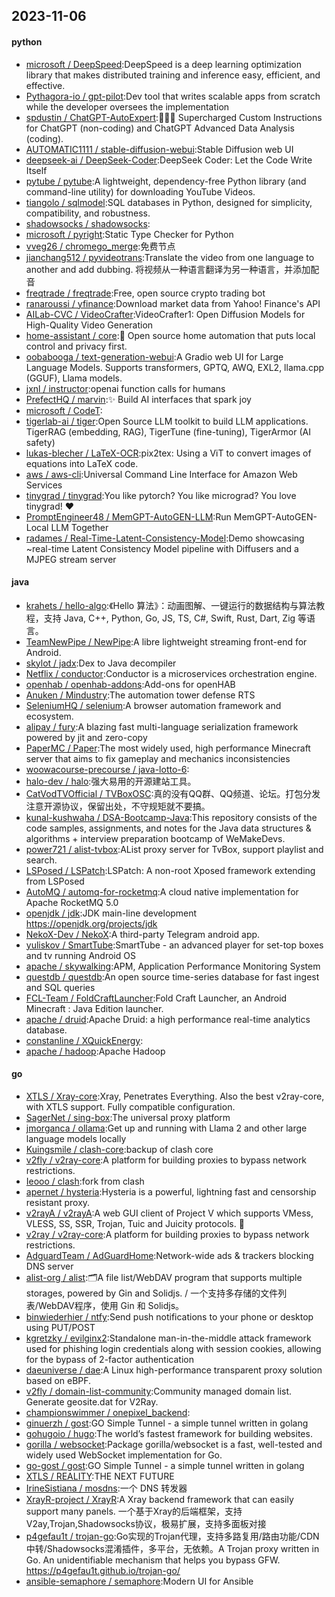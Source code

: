 ## 2023-11-06

#### python
* [microsoft / DeepSpeed](https://github.com/microsoft/DeepSpeed):DeepSpeed is a deep learning optimization library that makes distributed training and inference easy, efficient, and effective.
* [Pythagora-io / gpt-pilot](https://github.com/Pythagora-io/gpt-pilot):Dev tool that writes scalable apps from scratch while the developer oversees the implementation
* [spdustin / ChatGPT-AutoExpert](https://github.com/spdustin/ChatGPT-AutoExpert):🚀🧠💬 Supercharged Custom Instructions for ChatGPT (non-coding) and ChatGPT Advanced Data Analysis (coding).
* [AUTOMATIC1111 / stable-diffusion-webui](https://github.com/AUTOMATIC1111/stable-diffusion-webui):Stable Diffusion web UI
* [deepseek-ai / DeepSeek-Coder](https://github.com/deepseek-ai/DeepSeek-Coder):DeepSeek Coder: Let the Code Write Itself
* [pytube / pytube](https://github.com/pytube/pytube):A lightweight, dependency-free Python library (and command-line utility) for downloading YouTube Videos.
* [tiangolo / sqlmodel](https://github.com/tiangolo/sqlmodel):SQL databases in Python, designed for simplicity, compatibility, and robustness.
* [shadowsocks / shadowsocks](https://github.com/shadowsocks/shadowsocks):
* [microsoft / pyright](https://github.com/microsoft/pyright):Static Type Checker for Python
* [vveg26 / chromego_merge](https://github.com/vveg26/chromego_merge):免费节点
* [jianchang512 / pyvideotrans](https://github.com/jianchang512/pyvideotrans):Translate the video from one language to another and add dubbing. 将视频从一种语言翻译为另一种语言，并添加配音
* [freqtrade / freqtrade](https://github.com/freqtrade/freqtrade):Free, open source crypto trading bot
* [ranaroussi / yfinance](https://github.com/ranaroussi/yfinance):Download market data from Yahoo! Finance's API
* [AILab-CVC / VideoCrafter](https://github.com/AILab-CVC/VideoCrafter):VideoCrafter1: Open Diffusion Models for High-Quality Video Generation
* [home-assistant / core](https://github.com/home-assistant/core):🏡 Open source home automation that puts local control and privacy first.
* [oobabooga / text-generation-webui](https://github.com/oobabooga/text-generation-webui):A Gradio web UI for Large Language Models. Supports transformers, GPTQ, AWQ, EXL2, llama.cpp (GGUF), Llama models.
* [jxnl / instructor](https://github.com/jxnl/instructor):openai function calls for humans
* [PrefectHQ / marvin](https://github.com/PrefectHQ/marvin):✨ Build AI interfaces that spark joy
* [microsoft / CodeT](https://github.com/microsoft/CodeT):
* [tigerlab-ai / tiger](https://github.com/tigerlab-ai/tiger):Open Source LLM toolkit to build LLM applications. TigerRAG (embedding, RAG), TigerTune (fine-tuning), TigerArmor (AI safety)
* [lukas-blecher / LaTeX-OCR](https://github.com/lukas-blecher/LaTeX-OCR):pix2tex: Using a ViT to convert images of equations into LaTeX code.
* [aws / aws-cli](https://github.com/aws/aws-cli):Universal Command Line Interface for Amazon Web Services
* [tinygrad / tinygrad](https://github.com/tinygrad/tinygrad):You like pytorch? You like micrograd? You love tinygrad! ❤️
* [PromptEngineer48 / MemGPT-AutoGEN-LLM](https://github.com/PromptEngineer48/MemGPT-AutoGEN-LLM):Run MemGPT-AutoGEN-Local LLM Together
* [radames / Real-Time-Latent-Consistency-Model](https://github.com/radames/Real-Time-Latent-Consistency-Model):Demo showcasing ~real-time Latent Consistency Model pipeline with Diffusers and a MJPEG stream server

#### java
* [krahets / hello-algo](https://github.com/krahets/hello-algo):《Hello 算法》：动画图解、一键运行的数据结构与算法教程，支持 Java, C++, Python, Go, JS, TS, C#, Swift, Rust, Dart, Zig 等语言。
* [TeamNewPipe / NewPipe](https://github.com/TeamNewPipe/NewPipe):A libre lightweight streaming front-end for Android.
* [skylot / jadx](https://github.com/skylot/jadx):Dex to Java decompiler
* [Netflix / conductor](https://github.com/Netflix/conductor):Conductor is a microservices orchestration engine.
* [openhab / openhab-addons](https://github.com/openhab/openhab-addons):Add-ons for openHAB
* [Anuken / Mindustry](https://github.com/Anuken/Mindustry):The automation tower defense RTS
* [SeleniumHQ / selenium](https://github.com/SeleniumHQ/selenium):A browser automation framework and ecosystem.
* [alipay / fury](https://github.com/alipay/fury):A blazing fast multi-language serialization framework powered by jit and zero-copy
* [PaperMC / Paper](https://github.com/PaperMC/Paper):The most widely used, high performance Minecraft server that aims to fix gameplay and mechanics inconsistencies
* [woowacourse-precourse / java-lotto-6](https://github.com/woowacourse-precourse/java-lotto-6):
* [halo-dev / halo](https://github.com/halo-dev/halo):强大易用的开源建站工具。
* [CatVodTVOfficial / TVBoxOSC](https://github.com/CatVodTVOfficial/TVBoxOSC):真的没有QQ群、QQ频道、论坛。打包分发注意开源协议，保留出处，不守规矩就不要搞。
* [kunal-kushwaha / DSA-Bootcamp-Java](https://github.com/kunal-kushwaha/DSA-Bootcamp-Java):This repository consists of the code samples, assignments, and notes for the Java data structures & algorithms + interview preparation bootcamp of WeMakeDevs.
* [power721 / alist-tvbox](https://github.com/power721/alist-tvbox):AList proxy server for TvBox, support playlist and search.
* [LSPosed / LSPatch](https://github.com/LSPosed/LSPatch):LSPatch: A non-root Xposed framework extending from LSPosed
* [AutoMQ / automq-for-rocketmq](https://github.com/AutoMQ/automq-for-rocketmq):A cloud native implementation for Apache RocketMQ 5.0
* [openjdk / jdk](https://github.com/openjdk/jdk):JDK main-line development https://openjdk.org/projects/jdk
* [NekoX-Dev / NekoX](https://github.com/NekoX-Dev/NekoX):A third-party Telegram android app.
* [yuliskov / SmartTube](https://github.com/yuliskov/SmartTube):SmartTube - an advanced player for set-top boxes and tv running Android OS
* [apache / skywalking](https://github.com/apache/skywalking):APM, Application Performance Monitoring System
* [questdb / questdb](https://github.com/questdb/questdb):An open source time-series database for fast ingest and SQL queries
* [FCL-Team / FoldCraftLauncher](https://github.com/FCL-Team/FoldCraftLauncher):Fold Craft Launcher, an Android Minecraft : Java Edition launcher.
* [apache / druid](https://github.com/apache/druid):Apache Druid: a high performance real-time analytics database.
* [constanline / XQuickEnergy](https://github.com/constanline/XQuickEnergy):
* [apache / hadoop](https://github.com/apache/hadoop):Apache Hadoop

#### go
* [XTLS / Xray-core](https://github.com/XTLS/Xray-core):Xray, Penetrates Everything. Also the best v2ray-core, with XTLS support. Fully compatible configuration.
* [SagerNet / sing-box](https://github.com/SagerNet/sing-box):The universal proxy platform
* [jmorganca / ollama](https://github.com/jmorganca/ollama):Get up and running with Llama 2 and other large language models locally
* [Kuingsmile / clash-core](https://github.com/Kuingsmile/clash-core):backup of clash core
* [v2fly / v2ray-core](https://github.com/v2fly/v2ray-core):A platform for building proxies to bypass network restrictions.
* [Ieooo / clash](https://github.com/Ieooo/clash):fork from clash
* [apernet / hysteria](https://github.com/apernet/hysteria):Hysteria is a powerful, lightning fast and censorship resistant proxy.
* [v2rayA / v2rayA](https://github.com/v2rayA/v2rayA):A web GUI client of Project V which supports VMess, VLESS, SS, SSR, Trojan, Tuic and Juicity protocols. 🚀
* [v2ray / v2ray-core](https://github.com/v2ray/v2ray-core):A platform for building proxies to bypass network restrictions.
* [AdguardTeam / AdGuardHome](https://github.com/AdguardTeam/AdGuardHome):Network-wide ads & trackers blocking DNS server
* [alist-org / alist](https://github.com/alist-org/alist):🗂️A file list/WebDAV program that supports multiple storages, powered by Gin and Solidjs. / 一个支持多存储的文件列表/WebDAV程序，使用 Gin 和 Solidjs。
* [binwiederhier / ntfy](https://github.com/binwiederhier/ntfy):Send push notifications to your phone or desktop using PUT/POST
* [kgretzky / evilginx2](https://github.com/kgretzky/evilginx2):Standalone man-in-the-middle attack framework used for phishing login credentials along with session cookies, allowing for the bypass of 2-factor authentication
* [daeuniverse / dae](https://github.com/daeuniverse/dae):A Linux high-performance transparent proxy solution based on eBPF.
* [v2fly / domain-list-community](https://github.com/v2fly/domain-list-community):Community managed domain list. Generate geosite.dat for V2Ray.
* [championswimmer / onepixel_backend](https://github.com/championswimmer/onepixel_backend):
* [ginuerzh / gost](https://github.com/ginuerzh/gost):GO Simple Tunnel - a simple tunnel written in golang
* [gohugoio / hugo](https://github.com/gohugoio/hugo):The world’s fastest framework for building websites.
* [gorilla / websocket](https://github.com/gorilla/websocket):Package gorilla/websocket is a fast, well-tested and widely used WebSocket implementation for Go.
* [go-gost / gost](https://github.com/go-gost/gost):GO Simple Tunnel - a simple tunnel written in golang
* [XTLS / REALITY](https://github.com/XTLS/REALITY):THE NEXT FUTURE
* [IrineSistiana / mosdns](https://github.com/IrineSistiana/mosdns):一个 DNS 转发器
* [XrayR-project / XrayR](https://github.com/XrayR-project/XrayR):A Xray backend framework that can easily support many panels. 一个基于Xray的后端框架，支持V2ay,Trojan,Shadowsocks协议，极易扩展，支持多面板对接
* [p4gefau1t / trojan-go](https://github.com/p4gefau1t/trojan-go):Go实现的Trojan代理，支持多路复用/路由功能/CDN中转/Shadowsocks混淆插件，多平台，无依赖。A Trojan proxy written in Go. An unidentifiable mechanism that helps you bypass GFW. https://p4gefau1t.github.io/trojan-go/
* [ansible-semaphore / semaphore](https://github.com/ansible-semaphore/semaphore):Modern UI for Ansible
